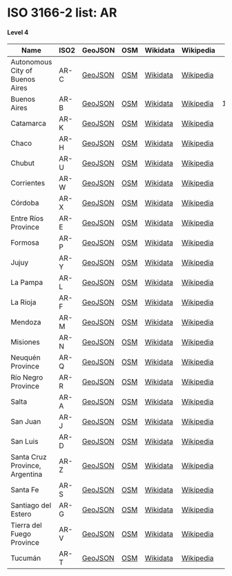 # ISO 3166-2 list: AR


#### Level 4
Name | ISO2 | GeoJSON | OSM | Wikidata | Wikipedia | population 
--- | --- | --- | --- | --- | --- | --: 
Autonomous City of Buenos Aires | AR-C | [GeoJSON](../../export/geojson/q8/iso2/AR/AR-C.geojson) | [OSM](https://www.openstreetmap.org/relation/3082668) | [Wikidata](https://www.wikidata.org/wiki/Q1486) | [Wikipedia](http://en.wikipedia.org/wiki/es%3ABuenos%20Aires) | 3,063,728
Buenos Aires | AR-B | [GeoJSON](../../export/geojson/q8/iso2/AR/AR-B.geojson) | [OSM](https://www.openstreetmap.org/relation/1632167) | [Wikidata](https://www.wikidata.org/wiki/Q44754) | [Wikipedia](http://en.wikipedia.org/wiki/es%3AProvincia%20de%20Buenos%20Aires) | 15,355,000
Catamarca | AR-K | [GeoJSON](../../export/geojson/q8/iso2/AR/AR-K.geojson) | [OSM](https://www.openstreetmap.org/relation/153545) | [Wikidata](https://www.wikidata.org/wiki/Q44756) | [Wikipedia](http://en.wikipedia.org/wiki/es%3AProvincia%20de%20Catamarca) | 396,895
Chaco | AR-H | [GeoJSON](../../export/geojson/q8/iso2/AR/AR-H.geojson) | [OSM](https://www.openstreetmap.org/relation/153554) | [Wikidata](https://www.wikidata.org/wiki/Q44757) | [Wikipedia](http://en.wikipedia.org/wiki/es%3AProvincia%20del%20Chaco) | 1,055,259
Chubut | AR-U | [GeoJSON](../../export/geojson/q8/iso2/AR/AR-U.geojson) | [OSM](https://www.openstreetmap.org/relation/153548) | [Wikidata](https://www.wikidata.org/wiki/Q45007) | [Wikipedia](http://en.wikipedia.org/wiki/es%3AProvincia%20del%20Chubut) | 509,108
Corrientes | AR-W | [GeoJSON](../../export/geojson/q8/iso2/AR/AR-W.geojson) | [OSM](https://www.openstreetmap.org/relation/153552) | [Wikidata](https://www.wikidata.org/wiki/Q44758) | [Wikipedia](http://en.wikipedia.org/wiki/es%3AProvincia%20de%20Corrientes) | 992,595
Córdoba | AR-X | [GeoJSON](../../export/geojson/q8/iso2/AR/AR-X.geojson) | [OSM](https://www.openstreetmap.org/relation/3592494) | [Wikidata](https://www.wikidata.org/wiki/Q44759) | [Wikipedia](http://en.wikipedia.org/wiki/es%3AProvincia%20de%20C%C3%B3rdoba%20%28Argentina%29) | 3,567,654
Entre Ríos Province | AR-E | [GeoJSON](../../export/geojson/q8/iso2/AR/AR-E.geojson) | [OSM](https://www.openstreetmap.org/relation/153551) | [Wikidata](https://www.wikidata.org/wiki/Q44762) | [Wikipedia](http://en.wikipedia.org/wiki/es%3AProvincia%20de%20Entre%20R%C3%ADos) | 1,235,994
Formosa | AR-P | [GeoJSON](../../export/geojson/q8/iso2/AR/AR-P.geojson) | [OSM](https://www.openstreetmap.org/relation/2849847) | [Wikidata](https://www.wikidata.org/wiki/Q44761) | [Wikipedia](http://en.wikipedia.org/wiki/es%3AProvincia%20de%20Formosa) | 527,895
Jujuy | AR-Y | [GeoJSON](../../export/geojson/q8/iso2/AR/AR-Y.geojson) | [OSM](https://www.openstreetmap.org/relation/153556) | [Wikidata](https://www.wikidata.org/wiki/Q44764) | [Wikipedia](http://en.wikipedia.org/wiki/es%3AProvincia%20de%20Jujuy) | 727,780
La Pampa | AR-L | [GeoJSON](../../export/geojson/q8/iso2/AR/AR-L.geojson) | [OSM](https://www.openstreetmap.org/relation/153541) | [Wikidata](https://www.wikidata.org/wiki/Q44795) | [Wikipedia](http://en.wikipedia.org/wiki/es%3AProvincia%20de%20La%20Pampa) | 349,299
La Rioja | AR-F | [GeoJSON](../../export/geojson/q8/iso2/AR/AR-F.geojson) | [OSM](https://www.openstreetmap.org/relation/153536) | [Wikidata](https://www.wikidata.org/wiki/Q44796) | [Wikipedia](http://en.wikipedia.org/wiki/es%3AProvincia%20de%20La%20Rioja%20%28Argentina%29) | 387,728
Mendoza | AR-M | [GeoJSON](../../export/geojson/q8/iso2/AR/AR-M.geojson) | [OSM](https://www.openstreetmap.org/relation/153540) | [Wikidata](https://www.wikidata.org/wiki/Q44797) | [Wikipedia](http://en.wikipedia.org/wiki/es%3AProvincia%20de%20Mendoza) | 1,886,000
Misiones | AR-N | [GeoJSON](../../export/geojson/q8/iso2/AR/AR-N.geojson) | [OSM](https://www.openstreetmap.org/relation/153553) | [Wikidata](https://www.wikidata.org/wiki/Q44798) | [Wikipedia](http://en.wikipedia.org/wiki/es%3AProvincia%20de%20Misiones) | 1,189,446
Neuquén Province | AR-Q | [GeoJSON](../../export/geojson/q8/iso2/AR/AR-Q.geojson) | [OSM](https://www.openstreetmap.org/relation/1606727) | [Wikidata](https://www.wikidata.org/wiki/Q44800) | [Wikipedia](http://en.wikipedia.org/wiki/es%3AProvincia%20del%20Neuqu%C3%A9n) | 637,913
Río Negro Province | AR-R | [GeoJSON](../../export/geojson/q8/iso2/AR/AR-R.geojson) | [OSM](https://www.openstreetmap.org/relation/153547) | [Wikidata](https://www.wikidata.org/wiki/Q44802) | [Wikipedia](http://en.wikipedia.org/wiki/es%3AProvincia%20de%20R%C3%ADo%20Negro) | 638,645
Salta | AR-A | [GeoJSON](../../export/geojson/q8/iso2/AR/AR-A.geojson) | [OSM](https://www.openstreetmap.org/relation/2405230) | [Wikidata](https://www.wikidata.org/wiki/Q44803) | [Wikipedia](http://en.wikipedia.org/wiki/es%3AProvincia%20de%20Salta) | 1,333,365
San Juan | AR-J | [GeoJSON](../../export/geojson/q8/iso2/AR/AR-J.geojson) | [OSM](https://www.openstreetmap.org/relation/153539) | [Wikidata](https://www.wikidata.org/wiki/Q44805) | [Wikipedia](http://en.wikipedia.org/wiki/es%3AProvincia%20de%20San%20Juan%20%28Argentina%29) | 738,959
San Luis | AR-D | [GeoJSON](../../export/geojson/q8/iso2/AR/AR-D.geojson) | [OSM](https://www.openstreetmap.org/relation/153538) | [Wikidata](https://www.wikidata.org/wiki/Q44818) | [Wikipedia](http://en.wikipedia.org/wiki/es%3AProvincia%20de%20San%20Luis) | 489,255
Santa Cruz Province, Argentina | AR-Z | [GeoJSON](../../export/geojson/q8/iso2/AR/AR-Z.geojson) | [OSM](https://www.openstreetmap.org/relation/153549) | [Wikidata](https://www.wikidata.org/wiki/Q44821) | [Wikipedia](http://en.wikipedia.org/wiki/es%3AProvincia%20de%20Santa%20Cruz) | 273,964
Santa Fe | AR-S | [GeoJSON](../../export/geojson/q8/iso2/AR/AR-S.geojson) | [OSM](https://www.openstreetmap.org/relation/153543) | [Wikidata](https://www.wikidata.org/wiki/Q44823) | [Wikipedia](http://en.wikipedia.org/wiki/es%3AProvincia%20de%20Santa%20Fe) | 3,397,532
Santiago del Estero | AR-G | [GeoJSON](../../export/geojson/q8/iso2/AR/AR-G.geojson) | [OSM](https://www.openstreetmap.org/relation/153544) | [Wikidata](https://www.wikidata.org/wiki/Q44827) | [Wikipedia](http://en.wikipedia.org/wiki/es%3AProvincia%20de%20Santiago%20del%20Estero) | 896,461
Tierra del Fuego Province | AR-V | [GeoJSON](../../export/geojson/q8/iso2/AR/AR-V.geojson) | [OSM](https://www.openstreetmap.org/relation/153550) | [Wikidata](https://www.wikidata.org/wiki/Q44832) | [Wikipedia](http://en.wikipedia.org/wiki/es%3AProvincia%20de%20Tierra%20del%20Fuego%2C%20Ant%C3%A1rtida%20e%20Islas%20del%20Atl%C3%A1ntico%20Sur) | 160,720
Tucumán | AR-T | [GeoJSON](../../export/geojson/q8/iso2/AR/AR-T.geojson) | [OSM](https://www.openstreetmap.org/relation/153558) | [Wikidata](https://www.wikidata.org/wiki/Q44829) | [Wikipedia](http://en.wikipedia.org/wiki/es%3AProvincia%20de%20Tucum%C3%A1n) | 1,448,188
